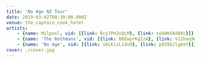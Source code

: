 ```yaml
---
title: 'No Age NZ Tour'
date: 2019-03-02T08:30:00.000Z
venue: the_captain_cook_hotel
artists:
    - {name: Milpool, vid: [{link: Rcy7PH2nQLM}, {link: seXWH5Ad89c}]}
    - {name: 'The Rothmans', vid: [{link: 06EwprKgIzA}, {link: V12haq9Oa4w}]}
    - {name: 'No Age', vid: [{link: ibLKisL1dn0}, {link: p0Z8Ezlg6mY}]}
cover: ./cover.jpg
---
```


